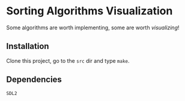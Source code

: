 # Sorting Algorithms Visualization

Some algorithms are worth implementing, some are worth *visualizing*!

## Installation

Clone this project, go to the `src` dir and type `make`.

## Dependencies

`SDL2`

